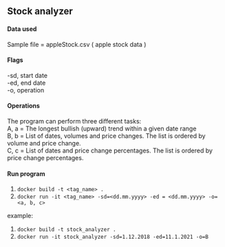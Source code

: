 

## Stock analyzer

#### Data used
Sample file = appleStock.csv ( apple stock data )

#### Flags
  -sd, start date\
  -ed, end date\
  -o, operation

#### Operations
The program can perform three different tasks:\
  A, a = The longest bullish (upward) trend within a given date range\
  B, b = List of dates, volumes and price changes. The list is ordered by
volume and price change.\
  C, c = List of dates and price change percentages. The list is ordered by
price change percentages.


#### Run program
1. `docker build -t <tag_name> .` 
2. `docker run -it <tag_name> -sd=<dd.mm.yyyy> -ed = <dd.mm.yyyy> -o=<a, b, c>`  

example:
1. `docker build -t stock_analyzer .`
2. `docker run -it stock_analyzer -sd=1.12.2018 -ed=11.1.2021 -o=B`

